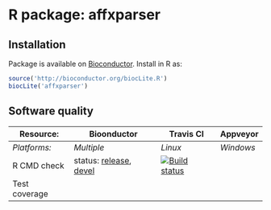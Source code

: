 # R package: affxparser


## Installation
Package is available on [Bioconductor](http://www.bioconductor.org/packages/devel/bioc/html/affxparser.html).  Install in R as:

```r
source('http://bioconductor.org/biocLite.R')
biocLite('affxparser')
```


## Software quality

| Resource:     | Bioonductor        | Travis CI        | Appveyor         |
| ------------- | ------------------- | ---------------- | ---------------- |
| _Platforms:_  | _Multiple_          | _Linux_          | _Windows_        |
| R CMD check   | status: [release](http://master.bioconductor.org/checkResults/release/bioc-LATEST/affxparser), [devel](http://master.bioconductor.org/checkResults/devel/bioc-LATEST/affxparser) | <a href="https://travis-ci.org/HenrikBengtsson/affxparser"><img src="https://travis-ci.org/HenrikBengtsson/affxparser.svg" alt="Build status"></a>    |  |
| Test coverage |                     |  |                  |
